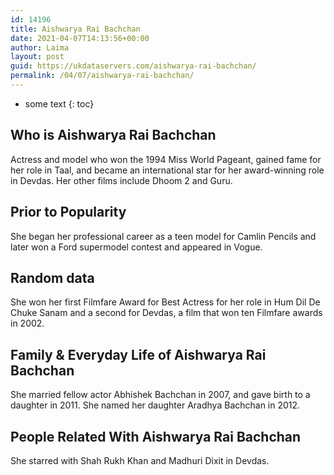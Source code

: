 ```yaml
---
id: 14196
title: Aishwarya Rai Bachchan
date: 2021-04-07T14:13:56+00:00
author: Laima
layout: post
guid: https://ukdataservers.com/aishwarya-rai-bachchan/
permalink: /04/07/aishwarya-rai-bachchan/
---
```


* some text
{: toc}


## Who is Aishwarya Rai Bachchan
                  
                  
                  
Actress and model who won the 1994 Miss World Pageant, gained fame for her role in Taal, and became an international star for her award-winning role in Devdas. Her other films include Dhoom 2 and Guru.
                  
              
            
              
            
                
                
                
## Prior to Popularity
                  
                  
                  
She began her professional career as a teen model for Camlin Pencils and later won a Ford supermodel contest and appeared in Vogue. 
                  
              
            
              
            
                
                
                
## Random data
                  
                  
                  
She won her first Filmfare Award for Best Actress for her role in Hum Dil De Chuke Sanam and a second for Devdas, a film that won ten Filmfare awards in 2002. 
                  
              
            
              
            
                
                
                
## Family & Everyday Life of Aishwarya Rai Bachchan
                  
                  
                  
She married fellow actor Abhishek Bachchan in 2007, and gave birth to a daughter in 2011. She named her daughter Aradhya Bachchan in 2012. 
                  
              
            
              
            
                
                
                
## People Related With Aishwarya Rai Bachchan
                  
                  
                  
She starred with Shah Rukh Khan and Madhuri Dixit in Devdas. 
                  
              
            
              
            
                
              
            
              
              
            
            
              
            
          
          
          
